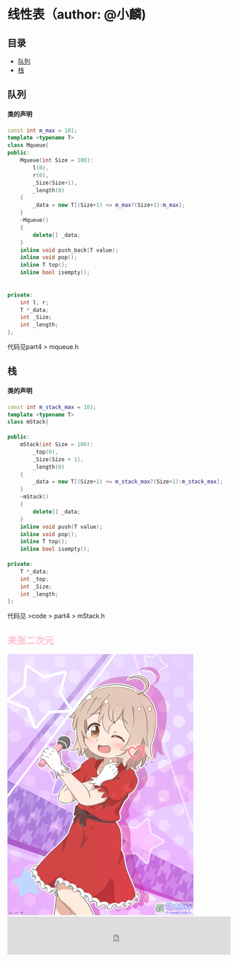 # 线性表（author: @小麟)
## 目录
* <a href="#1">队列</a>
* <a href="#2">栈</a>
## <a id="1">队列</a>
#### 类的声明
```cpp
const int m_max = 101;
template <typename T>
class Mqueue{
public:
    Mqueue(int Size = 100):
        l(0),
        r(0),
        _Size(Size+1),
        _length(0)
    {
        _data = new T[(Size+1) <= m_max?(Size+1):m_max];
    }
    ~Mqueue()
    {
        delete[] _data;
    }
    inline void push_back(T value);
    inline void pop();
    inline T top();
    inline bool isempty();


private:
    int l, r;
    T *_data;
    int _Size;
    int _length;
};
```
代码见part4 > mqueue.h
## <a id="2">栈</a>
#### 类的声明
```cpp
const int m_stack_max = 101;
template <typename T>
class mStack{

public:
    mStack(int Size = 100):
        _top(0),
        _Size(Size + 1),
        _length(0)
    {
        _data = new T[(Size+1) <= m_stack_max?(Size+1):m_stack_max];
    }
    ~mStack()
    {
        delete[] _data;
    }
    inline void push(T value);
    inline void pop();
    inline T top();
    inline bool isempty();

private:
    T *_data;
    int _top;
    int _Size;
    int _length;
};
```
代码见 >code > part4 > mStack.h 
## <font color=pink>来张二次元</font>
<img src="./part4.jpg" />
<iframe frameborder="no" border="0" marginwidth="0" marginheight="0" width=100% height=86 src="https://music.163.com/outchain/player?type=2&id=1997650590&auto=0&height=66"></iframe>


